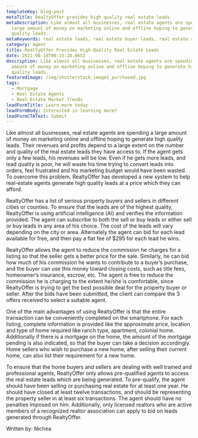 ```yaml
---
templateKey: blog-post
metaTitle: RealtyOffer provides high quality real estate leads
metaDescription: Like almost all businesses, real estate agents are spending a
  large amount of money on marketing online and offline hoping to generate high
  quality leads.
metaKeywords: real estate leads, real estate buyer leads, real estate seller leads
category: agent
title: RealtyOffer Provides High-Quality Real Estate Leads
date: 2021-08-18T06:15:28.865Z
description: Like almost all businesses, real estate agents are spending a large
  amount of money on marketing online and offline hoping to generate high
  quality leads.
featuredimage: /img/shutterstock_image1_purchased.jpg
tags:
  - Mortgage
  - Real Estate Agents
  - Real Estate Market Trends
leadFormTitle: Learn more today
leadFormBody: Interested in learning more?
leadFormCTAText: Submit
---
```


Like almost all businesses, real estate agents are spending a large amount of money on marketing online and offline hoping to generate high quality leads. Their revenues and profits depend to a large extent on the number and quality of the real estate leads they have access to. If the agent gets only a few leads, his revenues will be low. Even if he gets more leads, and lead quality is poor, he will waste his time trying to convert leads into orders, feel frustrated and his marketing budget would have been wasted. To overcome this problem, RealtyOffer has developed a new system to help real-estate agents generate high quality leads at a price which they can afford.

RealtyOffer has a list of serious property buyers and sellers in different cities or counties. To ensure that the leads are of the highest quality, RealtyOffer is using artificial intelligence (AI) and verifies the information provided. The agent can subscribe to both the sell or buy leads or either sell or buy leads in any area of his choice. The cost of the leads will vary depending on the city or area. Alternately the agent can bid for each lead available for free, and then pay a flat fee of \$295 for each lead he wins.

RealtyOffer allows the agent to reduce the commission he charges for a listing so that the seller gets a better price for the sale. Similarly, he can bid how much of his commission he wants to contribute to a buyer’s purchase, and the buyer can use this money toward closing costs, such as title fees, homeowner’s insurance, escrow, etc. The agent is free to reduce the commission he is charging to the extent he/she is comfortable, since RealtyOffer is trying to get the best possible deal for the property buyer or seller. After the bids have been submitted, the client can compare the 3 offers received to select a suitable agent.

One of the main advantages of using RealtyOffer is that the entire transaction can be conveniently completed on the smartphone. For each listing, complete information is provided like the approximate price, location and type of home required like ranch type, apartment, colonial home. Additionally if there is a mortgage on the home, the amount of the mortgage pending is also indicated, so that the buyer can take a decision accordingly. Home sellers who wish to purchase a new home, after selling their current home, can also list their requirement for a new home.

To ensure that the home buyers and sellers are dealing with well trained and professional agents, RealtyOffer only allows pre-qualified agents to access the real estate leads which are being generated. To pre-qualify, the agent should have been selling or purchasing real estate for at least one year. He should have closed at least twelve transactions, and should be representing the property seller in at least six transactions. The agent should have no penalties imposed on him. Additionally, only licensed realtors who are active members of a recognized realtor association can apply to bid on leads generated through RealtyOffer.

Written by: Nichea
